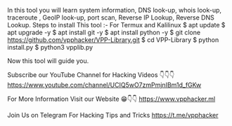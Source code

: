 ﻿In this tool you will learn system information, DNS look-up, whois look-up, traceroute , GeoIP look-up, port scan, Reverse IP Lookup, Reverse DNS Lookup.
Steps to install This tool :-
For Termux and Kalilinux 
$ apt update 
$ apt upgrade -y
$ apt install git -y
$ apt install python -y
$ git clone https://github.com/vpphacker/VPP-Library.git
$ cd VPP-Library
$ python install.py
$ python3 vpplib.py

Now this tool will guide you. 

Subscribe our YouTube Channel for Hacking Videos 👇👇👇
https://www.youtube.com/channel/UCIQ5wO7zmPmjnIBm1d_fGKw

For More Information Visit our Website 😁👇👇
https://www.vpphacker.ml

Join Us on Telegram For Hacking Tips and Tricks 
https://t.me/vpphacker
